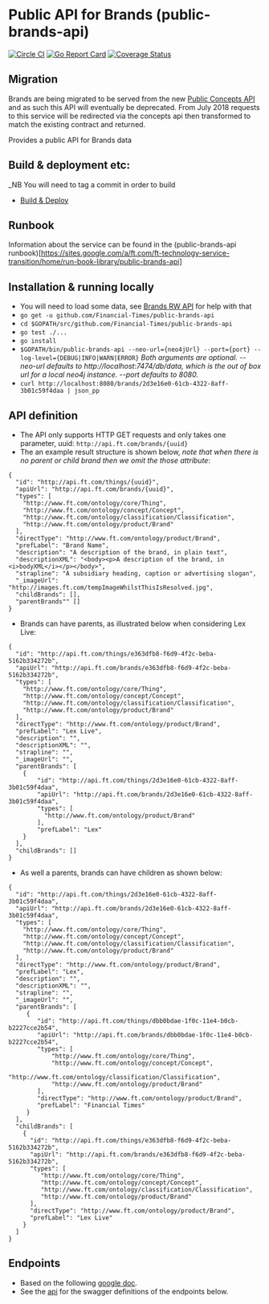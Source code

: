 # Public API for Brands (public-brands-api)
[![Circle CI](https://circleci.com/gh/Financial-Times/public-brands-api.svg?style=shield)](https://circleci.com/gh/Financial-Times/public-brands-api)
[![Go Report Card](https://goreportcard.com/badge/github.com/Financial-Times/public-brands-api)](https://goreportcard.com/report/github.com/Financial-Times/public-brands-api)
[![Coverage Status](https://coveralls.io/repos/github/Financial-Times/public-brands-api/badge.svg)](https://coveralls.io/github/Financial-Times/public-brands-api)

## Migration

Brands are being migrated to be served from the new [Public Concepts API](https://github.com/Financial-Times/public-concepts-api) and as such this API will eventually be deprecated. From July 2018 requests to this service will be redirected via the concepts api then transformed to match the existing contract and returned.

Provides a public API for Brands data

## Build & deployment etc:

_NB You will need to tag a commit in order to build
* [Build & Deploy](https://upp-k8s-jenkins.in.ft.com/job/k8s-deployment/job/apps-deployment/job/public-brands-api-auto-deploy/)

## Runbook
Information about the service can be found in the (public-brands-api runbook)[https://sites.google.com/a/ft.com/ft-technology-service-transition/home/run-book-library/public-brands-api]

## Installation & running locally
* You will need to load some data, see [Brands RW API](https://github.com/Financial-Times/brands-rw-neo4j) for help with that
* `go get -u github.com/Financial-Times/public-brands-api`
* `cd $GOPATH/src/github.com/Financial-Times/public-brands-api`
* `go test ./...`
* `go install`
* `$GOPATH/bin/public-brands-api --neo-url={neo4jUrl} --port={port} --log-level={DEBUG|INFO|WARN|ERROR}`
_Both arguments are optional.
--neo-url defaults to http://localhost:7474/db/data, which is the out of box url for a local neo4j instance.
--port defaults to 8080._
* `curl http://localhost:8080/brands/2d3e16e0-61cb-4322-8aff-3b01c59f4daa | json_pp`


## API definition
* The API only supports HTTP GET requests and only takes one parameter, uuid:
  `http://api.ft.com/brands/{uuid}`
* The an example result structure is shown below, _note that when there is no parent or child brand then we omit the those attribute_:

```
{
  "id": "http://api.ft.com/things/{uuid}",
  "apiUrl": "http://api.ft.com/brands/{uuid}",
  "types": [
    "http://www.ft.com/ontology/core/Thing",
    "http://www.ft.com/ontology/concept/Concept",
    "http://www.ft.com/ontology/classification/Classification",
    "http://www.ft.com/ontology/product/Brand"
  ],
  "directType": "http://www.ft.com/ontology/product/Brand",
  "prefLabel": "Brand Name",
  "description": "A description of the brand, in plain text",
  "descriptionXML": "<body><p>A description of the brand, in <i>bodyXML</i></p></body>",
  "strapline": "A subsidiary heading, caption or advertising slogan",
  "_imageUrl": "http://images.ft.com/tempImageWhilstThisIsResolved.jpg",
  "childBrands": [],
  "parentBrands"" []
}
```

* Brands can have parents, as illustrated below when considering Lex Live:

```
{
  "id": "http://api.ft.com/things/e363dfb8-f6d9-4f2c-beba-5162b334272b",
  "apiUrl": "http://api.ft.com/brands/e363dfb8-f6d9-4f2c-beba-5162b334272b",
  "types": [
    "http://www.ft.com/ontology/core/Thing",
    "http://www.ft.com/ontology/concept/Concept",
    "http://www.ft.com/ontology/classification/Classification",
    "http://www.ft.com/ontology/product/Brand"
  ],
  "directType": "http://www.ft.com/ontology/product/Brand",
  "prefLabel": "Lex Live",
  "description": "",
  "descriptionXML": "",
  "strapline": "",
  "_imageUrl": "",
  "parentBrands": [ 
    {
        "id": "http://api.ft.com/things/2d3e16e0-61cb-4322-8aff-3b01c59f4daa",
        "apiUrl": "http://api.ft.com/brands/2d3e16e0-61cb-4322-8aff-3b01c59f4daa",
        "types": [
          "http://www.ft.com/ontology/product/Brand"
        ],
        "prefLabel": "Lex"
    }
  ],  
  "childBrands": []
}
```

* As well a parents, brands can have children as shown below:

```
{
  "id": "http://api.ft.com/things/2d3e16e0-61cb-4322-8aff-3b01c59f4daa",
  "apiUrl": "http://api.ft.com/brands/2d3e16e0-61cb-4322-8aff-3b01c59f4daa",
  "types": [
    "http://www.ft.com/ontology/core/Thing",
    "http://www.ft.com/ontology/concept/Concept",
    "http://www.ft.com/ontology/classification/Classification",
    "http://www.ft.com/ontology/product/Brand"
  ],
  "directType": "http://www.ft.com/ontology/product/Brand",
  "prefLabel": "Lex",
  "description": "",
  "descriptionXML": "",
  "strapline": "",
  "_imageUrl": "",
  "parentBrands": [
     {
        "id": "http://api.ft.com/things/dbb0bdae-1f0c-11e4-b0cb-b2227cce2b54",
        "apiUrl": "http://api.ft.com/brands/dbb0bdae-1f0c-11e4-b0cb-b2227cce2b54",
        "types": [
            "http://www.ft.com/ontology/core/Thing",
            "http://www.ft.com/ontology/concept/Concept",
            "http://www.ft.com/ontology/classification/Classification",
            "http://www.ft.com/ontology/product/Brand"
        ],
        "directType": "http://www.ft.com/ontology/product/Brand",
        "prefLabel": "Financial Times"
     }
  ],   
  "childBrands": [
    {
      "id": "http://api.ft.com/things/e363dfb8-f6d9-4f2c-beba-5162b334272b",
      "apiUrl": "http://api.ft.com/brands/e363dfb8-f6d9-4f2c-beba-5162b334272b",
      "types": [
         "http://www.ft.com/ontology/core/Thing",
         "http://www.ft.com/ontology/concept/Concept",
         "http://www.ft.com/ontology/classification/Classification",
         "http://www.ft.com/ontology/product/Brand"
      ],
      "directType": "http://www.ft.com/ontology/product/Brand",
      "prefLabel": "Lex Live"
    }
  ]
}
```

## Endpoints

* Based on the following [google doc](https://docs.google.com/document/d/1SC4Uskl-VD78y0lg5H2Gq56VCmM4OFHofZM-OvpsOFo/edit#heading=h.qjo76xuvpj83).
* See the [api](_ft/api.yml) for the swagger definitions of the endpoints below.  
